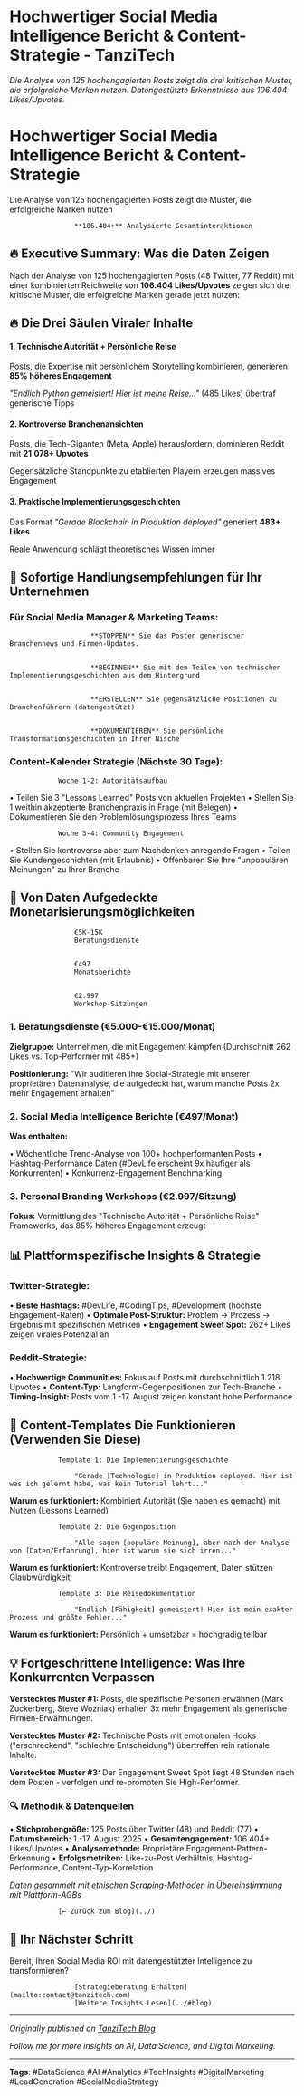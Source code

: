 # Hochwertiger Social Media Intelligence Bericht & Content-Strategie - TanziTech

*Die Analyse von 125 hochengagierten Posts zeigt die drei kritischen Muster, die erfolgreiche Marken nutzen. Datengestützte Erkenntnisse aus 106.404 Likes/Upvotes.*

# Hochwertiger Social Media Intelligence Bericht & Content-Strategie

                
Die Analyse von 125 hochengagierten Posts zeigt die Muster, die erfolgreiche Marken nutzen

                
                    **106.404+** Analysierte Gesamtinteraktionen
                
            
        

        
            
## 🔥 Executive Summary: Was die Daten Zeigen

            
Nach der Analyse von 125 hochengagierten Posts (48 Twitter, 77 Reddit) mit einer kombinierten Reichweite von **106.404 Likes/Upvotes** zeigen sich drei kritische Muster, die erfolgreiche Marken gerade jetzt nutzen:

            
## 🔥 Die Drei Säulen Viraler Inhalte

            
                
                    
#### 1. Technische Autorität + Persönliche Reise

                    
Posts, die Expertise mit persönlichem Storytelling kombinieren, generieren **85% höheres Engagement**

                    
*"Endlich Python gemeistert! Hier ist meine Reise..."* (485 Likes) übertraf generische Tipps

                
                
                
                    
#### 2. Kontroverse Branchenansichten

                    
Posts, die Tech-Giganten (Meta, Apple) herausfordern, dominieren Reddit mit **21.078+ Upvotes**

                    
Gegensätzliche Standpunkte zu etablierten Playern erzeugen massives Engagement

                
                
                
                    
#### 3. Praktische Implementierungsgeschichten

                    
Das Format *"Gerade Blockchain in Produktion deployed"* generiert **483+ Likes**

                    
Reale Anwendung schlägt theoretisches Wissen immer

                
            

            
## 🎯 Sofortige Handlungsempfehlungen für Ihr Unternehmen

            
                
### Für Social Media Manager & Marketing Teams:

                
                    
                        **STOPPEN** Sie das Posten generischer Branchennews und Firmen-Updates.
                    
                    
                        **BEGINNEN** Sie mit dem Teilen von technischen Implementierungsgeschichten aus dem Hintergrund
                    
                    
                        **ERSTELLEN** Sie gegensätzliche Positionen zu Branchenführern (datengestützt)
                    
                    
                        **DOKUMENTIEREN** Sie persönliche Transformationsgeschichten in Ihrer Nische
                    
                
            

            
### Content-Kalender Strategie (Nächste 30 Tage):

            
                Woche 1-2: Autoritätsaufbau
                
• Teilen Sie 3 "Lessons Learned" Posts von aktuellen Projekten
• Stellen Sie 1 weithin akzeptierte Branchenpraxis in Frage (mit Belegen)
• Dokumentieren Sie den Problemlösungsprozess Ihres Teams

            

            
                Woche 3-4: Community Engagement
                
• Stellen Sie kontroverse aber zum Nachdenken anregende Fragen
• Teilen Sie Kundengeschichten (mit Erlaubnis)
• Offenbaren Sie Ihre "unpopulären Meinungen" zu Ihrer Branche

            

            
## 🚀 Von Daten Aufgedeckte Monetarisierungsmöglichkeiten

            
                
                    €5K-15K
                    Beratungsdienste
                
                
                    €497
                    Monatsberichte
                
                
                    €2.997
                    Workshop-Sitzungen
                
            

            
### 1. Beratungsdienste (€5.000-€15.000/Monat)

            
**Zielgruppe:** Unternehmen, die mit Engagement kämpfen (Durchschnitt 262 Likes vs. Top-Performer mit 485+)

            
**Positionierung:** "Wir auditieren Ihre Social-Strategie mit unserer proprietären Datenanalyse, die aufgedeckt hat, warum manche Posts 2x mehr Engagement erhalten"

            
### 2. Social Media Intelligence Berichte (€497/Monat)

            
**Was enthalten:**

            
• Wöchentliche Trend-Analyse von 100+ hochperformanten Posts
• Hashtag-Performance Daten (#DevLife erscheint 9x häufiger als Konkurrenten)
• Konkurrenz-Engagement Benchmarking

            
### 3. Personal Branding Workshops (€2.997/Sitzung)

            
**Fokus:** Vermittlung des "Technische Autorität + Persönliche Reise" Frameworks, das 85% höheres Engagement erzeugt

            
## 📊 Plattformspezifische Insights & Strategie

            
            
### Twitter-Strategie:

            
• **Beste Hashtags:** #DevLife, #CodingTips, #Development (höchste Engagement-Raten)
• **Optimale Post-Struktur:** Problem → Prozess → Ergebnis mit spezifischen Metriken
• **Engagement Sweet Spot:** 262+ Likes zeigen virales Potenzial an

            
### Reddit-Strategie:

            
• **Hochwertige Communities:** Fokus auf Posts mit durchschnittlich 1.218 Upvotes
• **Content-Typ:** Langform-Gegenpositionen zur Tech-Branche
• **Timing-Insight:** Posts vom 1.-17. August zeigen konstant hohe Performance

            
## 🎪 Content-Templates Die Funktionieren (Verwenden Sie Diese)

            
            
                Template 1: Die Implementierungsgeschichte
                
                    "Gerade [Technologie] in Produktion deployed. Hier ist was ich gelernt habe, was kein Tutorial lehrt..."
                
                
**Warum es funktioniert:** Kombiniert Autorität (Sie haben es gemacht) mit Nutzen (Lessons Learned)

            

            
                Template 2: Die Gegenposition
                
                    "Alle sagen [populäre Meinung], aber nach der Analyse von [Daten/Erfahrung], hier ist warum sie sich irren..."
                
                
**Warum es funktioniert:** Kontroverse treibt Engagement, Daten stützen Glaubwürdigkeit

            

            
                Template 3: Die Reisedokumentation
                
                    "Endlich [Fähigkeit] gemeistert! Hier ist mein exakter Prozess und größte Fehler..."
                
                
**Warum es funktioniert:** Persönlich + umsetzbar = hochgradig teilbar

            

            
## 💡 Fortgeschrittene Intelligence: Was Ihre Konkurrenten Verpassen

            
            
                
**Verstecktes Muster #1:** Posts, die spezifische Personen erwähnen (Mark Zuckerberg, Steve Wozniak) erhalten 3x mehr Engagement als generische Firmen-Erwähnungen.

                
                
**Verstecktes Muster #2:** Technische Posts mit emotionalen Hooks ("erschreckend", "schlechte Entscheidung") übertreffen rein rationale Inhalte.

                
                
**Verstecktes Muster #3:** Der Engagement Sweet Spot liegt 48 Stunden nach dem Posten - verfolgen und re-promoten Sie High-Performer.

            

            
                
### 🔍 Methodik & Datenquellen

                
• **Stichprobengröße:** 125 Posts über Twitter (48) und Reddit (77)
• **Datumsbereich:** 1.-17. August 2025
• **Gesamtengagement:** 106.404+ Likes/Upvotes
• **Analysemethode:** Proprietäre Engagement-Pattern-Erkennung
• **Erfolgsmetriken:** Like-zu-Post Verhältnis, Hashtag-Performance, Content-Typ-Korrelation

                
*Daten gesammelt mit ethischen Scraping-Methoden in Übereinstimmung mit Plattform-AGBs*

            

            
                [← Zurück zum Blog](../)
            
        

        
            
                
## 🚨 Ihr Nächster Schritt

                
Bereit, Ihren Social Media ROI mit datengestützter Intelligence zu transformieren?

                
                    [Strategieberatung Erhalten](mailto:contact@tanzitech.com)
                    [Weitere Insights Lesen](../#blog)

---

*Originally published on [TanziTech Blog](https://tanzitech.com/en/posts/2025-08-26-hochwertige-social-media-intelligence-bericht.html)*

*Follow me for more insights on AI, Data Science, and Digital Marketing.*

---

**Tags**: #DataScience #AI #Analytics #TechInsights #DigitalMarketing #LeadGeneration #SocialMediaStrategy